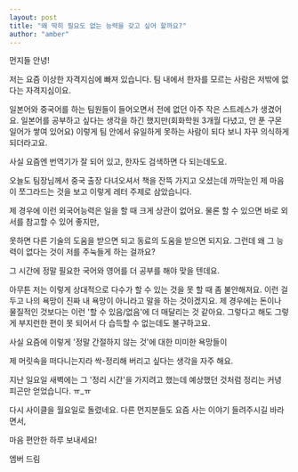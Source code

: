 ```yaml
---
layout: post
title: "왜 딱히 필요도 없는 능력을 갖고 싶어 할까요?"
author: "amber"
---
```




먼지들 안녕!



저는 요즘 이상한 자격지심에 빠져 있습니다. 
팀 내에서 한자를 모르는 사람은 저밖에 없다는 자격지심이요. 



일본어와 중국어를 하는 팀원들이 들어오면서 전에 없던 아주 작은 스트레스가 생겼어요. 
일본어를 공부하고 싶다는 생각을 하긴 했지만(회화학원 3개월 다녔고, 안 푼 구몬 일어가 쌓여 있어요) 이렇게 팀 안에서 유일하게 못하는 사람이 되다 보니 자꾸 의식하게 되더라고요. 

사실 요즘엔 번역기가 잘 되어 있고, 한자도 검색하면 다 되는데도요. 



오늘도 팀장님께서 중국 출장 다녀오셔서 책을 잔뜩 가지고 오셨는데 
까막눈인 제 마음이 쪼그라드는 것을 보고 이렇게 레터 주제로 삼았습니다.  



제 경우에 이런 외국어능력은 일을 할 때 크게 상관이 없어요. 
물론 할 수 있으면 바로 외서를 참고할 수 있어 좋지만, 

못하면 다른 기술의 도움을 받으면 되고 동료의 도움을 받으면 되지요. 
그런데 왜 그 능력이 없다는 것이 저를 주눅들게 하는 걸까요?

그 시간에 정말 필요한 국어와 영어를 더 공부를 해야 맞을 텐데요.



아무튼 저는 이렇게 상대적으로 다수가 할 수 있는 것을 못 할 때 좀 불안해져요. 
이런 걸 두고 나의 욕망이 진짜 내 욕망이 아니라고 말을 하는 것이겠지요. 
제 경우에는 돈이나 물질적인 것보다는 이런 '할 수 있음/없음'에 더 매달리는 것 같아요. 
그렇다고 해도 그렇게 부지런한 편이 못 되어서 다 습득할 수 없는데도 불구하고요. 



사실 요즘에 이렇게 '정말 간절하지 않는 것'에 대한 미미한 욕망들이 

제 머릿속을 떠다니는지라 싹-정리해 버리고 싶다는 생각을 자주 해요. 

지난 일요일 새벽에는 그 '정리 시간'을 가지려고 했는데 예상했던 것처럼 정리는 커녕 피곤만 얻었습니다. ㅠ_ㅠ



다시 사이클을 월요일로 돌렸네요.
다른 먼지분들도 요즘 사는 이야기 들려주시길 바라면서,



마음 편안한 하루 보내세요!

엠버 드림
